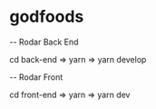 # godfoods

-- Rodar Back End

cd back-end =>
yarn =>
yarn develop

-- Rodar Front 

cd front-end =>
yarn =>
yarn dev
